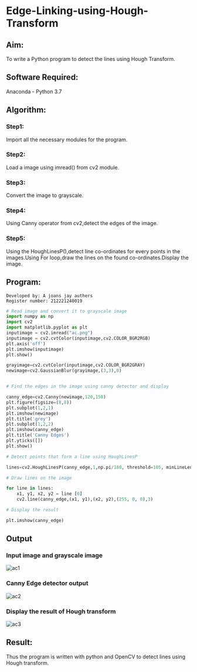 # Edge-Linking-using-Hough-Transform
## Aim:
To write a Python program to detect the lines using Hough Transform.

## Software Required:
Anaconda - Python 3.7

## Algorithm:
### Step1:
Import all the necessary modules for the program.

### Step2:
Load a image using imread() from cv2 module.

### Step3:
Convert the image to grayscale.

### Step4:
Using Canny operator from cv2,detect the edges of the image.

### Step5:
Using the HoughLinesP(),detect line co-ordinates for every points in the images.Using For loop,draw the lines on the found co-ordinates.Display the image.


## Program:
~~~
Developed by: A joans jay authers
Register number: 212221240019
~~~

```Python
# Read image and convert it to grayscale image
import numpy as np
import cv2
import matplotlib.pyplot as plt
inputimage = cv2.imread("ac.png")
inputimage = cv2.cvtColor(inputimage,cv2.COLOR_BGR2RGB)
plt.axis('off')
plt.imshow(inputimage)
plt.show()

grayimage=cv2.cvtColor(inputimage,cv2.COLOR_BGR2GRAY)
newimage=cv2.GaussianBlur(grayimage,(3,3),0)


# Find the edges in the image using canny detector and display

canny_edge=cv2.Canny(newimage,120,150)
plt.figure(figsize=(8,8))
plt.subplot(1,2,1)
plt.imshow(newimage)
plt.title('grey')
plt.subplot(1,2,2)
plt.imshow(canny_edge)
plt.title('Canny Edges')
plt.yticks([])
plt.show()

# Detect points that form a line using HoughLinesP

lines=cv2.HoughLinesP(canny_edge,1,np.pi/180, threshold=105, minLineLength=70,maxLineGap=300)

# Draw lines on the image

for line in lines:
    x1, y1, x2, y2 = line [0] 
    cv2.line(canny_edge,(x1, y1),(x2, y2),(255, 0, 0),3)

# Display the result

plt.imshow(canny_edge)

```
## Output

### Input image and grayscale image

![ac1](https://user-images.githubusercontent.com/93427472/233022700-f1046607-0fd5-4521-a532-34222d45ac75.png)

### Canny Edge detector output

![ac2](https://user-images.githubusercontent.com/93427472/233022772-db05046e-57a5-49d7-a3be-1354742ee074.png)

### Display the result of Hough transform

![ac3](https://user-images.githubusercontent.com/93427472/233022863-7803e8b0-5d70-4ba0-8006-4afa337805a3.png)


## Result:
Thus the program is written with python and OpenCV to detect lines using Hough transform. 
